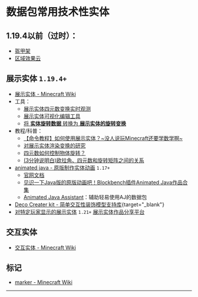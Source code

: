 # 数据包常用技术性实体
<colorLine :height="4"/>

## 1.19.4以前（过时）：
  - [盔甲架](https://zh.minecraft.wiki/w/盔甲架)
  - [区域效果云](https://zh.minecraft.wiki/w/%E5%8C%BA%E5%9F%9F%E6%95%88%E6%9E%9C%E4%BA%91)
## 展示实体 `1.19.4+`
- [展示实体 - Minecraft Wiki](https://zh.minecraft.wiki/w/%E5%B1%95%E7%A4%BA%E5%AE%9E%E4%BD%93)
- 工具：
  - [展示实体四元数变换实时观测](https://misode.github.io/transformation/)
  - [展示实体可视化编辑工具](https://eszesbalint.github.io/bdstudio/editor)
  - [将 __实体旋转数据__ 转换为 __展示实体的旋转变换__](/index/附录4.md#如何将-实体旋转数据-转换为-展示实体的旋转变换)
- 教程/科普：
  - [【命令教程】如何使用展示实体？~没人说玩Minecraft还要学数学啊~](https://www.bilibili.com/video/BV1hC5YzAE5w)
  - [对展示实体渲染变换的研究](/feature/archive/202505/2/content)
  - [四元数如何控制物体旋转？](https://www.bilibili.com/video/BV14t421h7M4/)
  - [(3分钟说明白)欧拉角、四元数和旋转矩阵之间的关系](https://zhuanlan.zhihu.com/p/569964217?utm_psn=1852117017248788481)
- [animated java - 原版制作实体动画](https://animated-java.dev/) `1.17+`
  - [官网文档](https://animated-java.dev/docs/introduction/what-is-animated-java)
  - [见识一下Java版的原版动画吧！Blockbench插件Animated Java作品合集](https://www.bilibili.com/video/BV12D4y1F7VM)
  - [Animated Java Assistant](https://www.planetminecraft.com/data-pack/ml-animated-java-model-assistant-minecraft-1-20-4/)：辅助轻易使用AJ的数据包
- [Deco Creater kit - 简单交互性装饰模型支持库](https://www.mcmod.cn/class/14646.html){target="_blank"}
- [对特定玩家显示的展示实体](https://github.com/CMDred/per-player-displays) `1.21+`
   [展示实体作品分享平台](https://block-display.com/)
## 交互实体
- [交互实体 - Minecraft Wiki](https://zh.minecraft.wiki/w/%E4%BA%A4%E4%BA%92%E5%AE%9E%E4%BD%93)
## 标记
- [marker - Minecraft Wiki](https://zh.minecraft.wiki/w/标记)

---
<script setup>
import { useData } from 'vitepress'
import colorLine from '../.vitepress/vue/colorLine.vue'
const { isDark } = useData()
</script>

<ClientOnly>
  <GiscusComment
    repo="CR-019/datapack-index"
    repoId="R_kgDONRhuqw"
    category="闲聊 Chats"
    categoryId="DIC_kwDONRhuq84CkchW"
    mapping="number"
    term="9"
    :strict="false"
    :reactionsEnabled="true"
    emitMetadata="0"
    inputPosition="top"
    :theme="isDark ? 'dark' : 'light'"
    lang="zh-CN"
    loading="lazy"
    class="giscus-wrapper"
  />
</ClientOnly>

<style>
.giscus-wrapper {
  margin: 3rem auto;
  max-width: 800px;
  padding-top: 2rem;
  border-top: 1px solid var(--vp-c-divider);
}
</style>